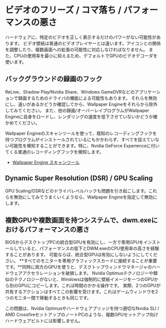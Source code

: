 # ビデオのフリーズ / コマ落ち / パフォーマンスの悪さ

ハードウェアに、特定のビデオを正しく表示するだけのパワーがない可能性があります。 ビデオ壁紙は普通のビデオプレイヤーとは違います。アイコンとの関係を調整したり、複数画面への拡張の可能性に対応しなければなりません。 また、CPUの使用率を最小に抑えるため、デフォルトでGPUのビデオデコーダを使います。

## バックグラウンドの録画のフック
ReLive、Shadow Play/Nvidia Share、Windows GameDVRなどのアプリケーションで録画するためのドライバの機能による可能性もあります。 それらを無効にし、違いがあるかどうか確認してから、Wallpaper Engineをそれらから除外してみてください。 また、他の録画/オーバーレイプログラムがWallpaper Engineに自身をロードし、レンダリングの速度を低下させていないかどうか確かめてください。

Wallpaper Engineのスキャンツールを使って、既知のレコーディングフックを持つプログラムがインストールされているにもかかわらず、すべてを捉えていない可能性を検知することができます。特に、Nvidia GeForce Experienceに付いてくる普通のレコーディングフックを検知します。

* [Wallpaper Engine スキャンツール](/debug/scantool.html)

## Dynamic Super Resolution (DSR) / GPU Scaling
GPU Scaling/DSRなどのドライバレベルハックも問題を引き起こします。これらを無効にしてみてうまくいくようなら、Wallpaper Engineを指定して無効にします。

## 複数GPUや複数画面を持つシステムで、dwm.exeにおけるパフォーマンスの悪さ
BIOSからデスクトップPCの統合型GPUを有効にし、一方で専用GPUをインストールしていると、パフォーマンスの低下とDWM.exeのCPU使用率の高さを経験することがあります。 可能ならば、統合型GPUは有効にしないようにしてください。 **すべてのモニターを専用グラフィックスカードに接続することが重要です。**同時に両方のGPUを使うと、デスクトップウィンドウマネージャのハードウェアアクセラレーションを破損します。 Nvidia Optimusテクノロジーや類似のテクノロジーがないと、Windowsは強制的に壁紙イメージを一つのGPUから別のGPUにコピーします。これは時間のかかる操作です。 実際、2つのGPUが共有するアクションはすべてこの影響を受けます。これはゲームウィンドウを2つのモニター間で移動するときも同じです。

この問題は、Nvidia Optimusやハードウェアブリッジを持つ適切なNvidia SLI / AMD CrossfireセットアップのノートPCのような、複数GPUセットアップ向けハードウェアビルトには影響しません。